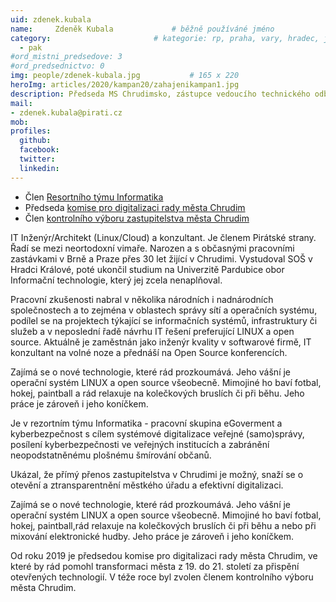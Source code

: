 ```yaml
---
uid: zdenek.kubala
name:     Zdeněk Kubala      		# běžně používáné jméno
category:                 		# kategorie: rp, praha, vary, hradec, jmk, senat
  - pak
#ord_mistni_predsedove: 3
#ord_predsednictvo: 0
img: people/zdenek-kubala.jpg           # 165 x 220
heroImg: articles/2020/kampan20/zahajenikampan1.jpg
description: Předseda MS Chrudimsko, zástupce vedoucího technického odboru	# kratký popis, max 160 znaků
mail:
- zdenek.kubala@pirati.cz
mob:
profiles:
  github:
  facebook:
  twitter:
  linkedin:
---
```

* Člen [Resortního týmu Informatika](https://www.pirati.cz/pripoj-se/informatika/)
* Předseda [komise pro digitalizaci rady města Chrudim](https://forum.pirati.cz/viewtopic.php?p=612343#p612343)
* Člen [kontrolního výboru zastupitelstva města Chrudim](https://chrudim.eu/zapisy%2Dz%2Djednani%2Dkontrolniho%2Dvyboru/d-1697/p1=1113)

IT Inženýr/Architekt (Linux/Cloud) a konzultant. Je členem Pirátské strany. Řadí se mezi neortodoxní vimaře.
Narozen a s občasnými pracovními zastávkami v Brně a Praze přes 30 let žijící v Chrudimi.
Vystudoval SOŠ v Hradci Králové, poté ukončil studium na Univerzitě Pardubice obor Informační technologie, který jej zcela nenaplňoval.

Pracovní zkušenosti nabral v několika národních i nadnárodních společnostech a to zejména v oblastech správy sítí a operačních systému, podílel se na projektech týkající se informačních systémů, infrastruktury či služeb a v neposlední řadě návrhu IT řešení preferující LINUX a open source. Aktuálně je zaměstnán jako inženýr kvality v softwarové firmě, IT konzultant na volné noze a přednáší na Open Source konferencích.

Zajímá se o nové technologie, které rád prozkoumává. Jeho vášní je operační systém LINUX a open source všeobecně. Mimojiné ho baví fotbal, hokej, paintball a rád relaxuje na kolečkových bruslích či při běhu. Jeho práce je zároveň i jeho koníčkem.

Je v rezortním týmu Informatika - pracovní skupina eGoverment a kyberbezpečnost s cílem systémové digitalizace veřejné (samo)správy, posílení kyberbezpečnosti ve veřejných institucích a zabránění neopodstatněnému plošnému šmírování občanů.

Ukázal, že přímý přenos zastupitelstva v Chrudimi je možný, snaží se o otevění a ztransparentnění městkého úřadu a efektivní digitalizaci.

Zajímá se o nové technologie, které rád prozkoumává. Jeho vášní je operační systém LINUX a open source všeobecně. Mimojiné ho baví fotbal, hokej, paintball,rád relaxuje na kolečkových bruslích či při běhu a nebo při mixování elektronické hudby. Jeho práce je zároveň i jeho koníčkem.

Od roku 2019 je předsedou komise pro digitalizaci rady města Chrudim, ve které by rád pomohl transformaci města z 19. do 21. století za přispění otevřených technologií. V téže roce byl zvolen členem kontrolního výboru města Chrudim.


